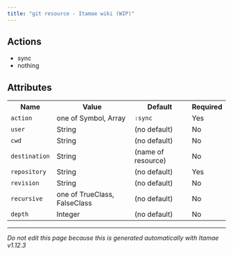 ```yaml
---
title: "git resource - Itamae wiki (WIP)"
---
```


## Actions

- sync
- nothing

## Attributes

<table>
  <tr>
    <th>Name</th>
    <th>Value</th>
    <th>Default</th>
    <th>Required</th>
  </tr>
    <tr>
      <td><code>action</code></td>
      <td>one of Symbol, Array</td>
      <td><code>:sync</code></td>
      <td>Yes</td>
    </tr>
    <tr>
      <td><code>user</code></td>
      <td>String</td>
      <td>(no default)</td>
      <td>No</td>
    </tr>
    <tr>
      <td><code>cwd</code></td>
      <td>String</td>
      <td>(no default)</td>
      <td>No</td>
    </tr>
    <tr>
      <td><code>destination</code></td>
      <td>String</td>
      <td>(name of resource)</td>
      <td>No</td>
    </tr>
    <tr>
      <td><code>repository</code></td>
      <td>String</td>
      <td>(no default)</td>
      <td>Yes</td>
    </tr>
    <tr>
      <td><code>revision</code></td>
      <td>String</td>
      <td>(no default)</td>
      <td>No</td>
    </tr>
    <tr>
      <td><code>recursive</code></td>
      <td>one of TrueClass, FalseClass</td>
      <td>(no default)</td>
      <td>No</td>
    </tr>
    <tr>
      <td><code>depth</code></td>
      <td>Integer</td>
      <td>(no default)</td>
      <td>No</td>
    </tr>
</table>


***

_Do not edit this page because this is generated automatically with Itamae v1.12.3_
